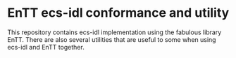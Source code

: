 # EnTT ecs-idl conformance and utility

This repository contains ecs-idl implementation using the fabulous library EnTT. There are also several utilities that are useful to some when using ecs-idl and EnTT together.
